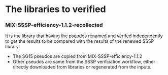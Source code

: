 # The libraries to verified

### MIX-SSSP-efficiency-1.1.2-recollected

It is the library that having the pseudos renamed and verifed independently to get the results to be compared with the results of the renewed SSSP library.

- The SG15 pseudos are copied from MIX-SSSP-efficiency-1.1.2
- Other pseudos are same from the SSSP verifciation workflow, either directly downloaded from libraries or regenerated from the inputs.